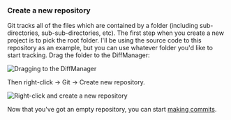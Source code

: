 ### Create a new repository

Git tracks all of the files which are contained by a folder (including sub-directories, sub-sub-directories, etc).  The first step when you create a new project is to pick the root folder.  I'll be using the source code to this repository as an example, but you can use whatever folder you'd like to start tracking.  Drag the folder to the DiffManager:

![Dragging to the DiffManager](/01_DontKnowAnything/02_Create/Drag_code_to_DiffManager.gif)

Then right-click -> Git -> Create new repository.

![Right-click and create a new repository](/01_DontKnowAnything/02_Create/Rightclick_createNew.gif)

Now that you've got an empty repository, you can start [making commits](#MakeACommit).
